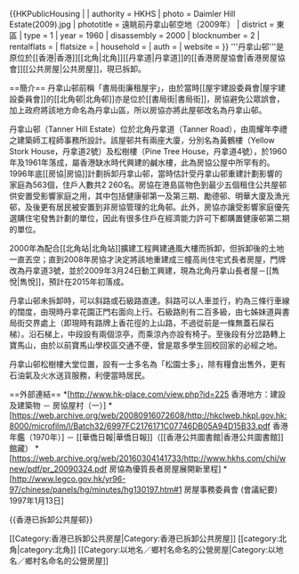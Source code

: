 {{HKPublicHousing |
| authority = HKHS
| photo = Daimler Hill Estate(2009).jpg
| phototitle = 遠眺前丹拿山邨空地（2009年）
| district = 東區
| type = 1
| year = 1960
| disassembly = 2000
| blocknumber = 2
| rentalflats = 
| flatsize = 
| household = 
| auth = 
| website = 
}}
'''丹拿山邨'''是原位於[[香港|香港]][[北角|北角]][[丹拿道|丹拿道]]的[[香港房屋協會|香港房屋協會]][[公共房屋|公共房屋]]，現已拆卸。

==簡介==
丹拿山邨前稱「書局街廉租屋宇」，由於當時[[屋宇建設委員會|屋宇建設委員會]]的[[北角邨|北角邨]]亦是位於[[書局街|書局街]]，房協避免公眾誤會，加上政府將該地方命名為丹拿山區，所以房協亦將此屋邨改名為丹拿山邨。

丹拿山邨（Tanner Hill Estate）位於北角丹拿道（Tanner Road），由周耀年李禮之建築師工程師事務所設計。該屋邨共有兩座大廈，分別名為黃鶴樓（Yellow Stork House，丹拿道2號）及松樹樓（Pine Tree House，丹拿道4號），於1960年及1961年落成，屬香港缺水時代興建的鹹水樓，此為房協公屋中所罕有的。1996年底[[房協|房協]]計劃拆卸丹拿山邨，當時估計受丹拿山邨重建計劃影響的家庭為563個，住戶人數共2 260名。房協在港島區物色到最少五個租住公共屋邨供安置受影響家庭之用，其中包括健康邨第一及第三期、勵德邨、明華大廈及漁光邨，及後更有居民被安置到非房協管理的北角邨。此外，房協亦讓受影響家庭優先選購住宅發售計劃的單位，因此有很多住戶在經濟能力許可下都購置健康邨第二期的單位。

2000年為配合[[北角站|北角站]]擴建工程興建通風大樓而拆卸，但拆卸後的土地一直丟空；直到2008年房協才決定將該地重建成三幢高尚住宅式長者房屋，門牌改為丹拿道3號，並於2009年3月24日動工興建，現為北角丹拿山長者屋－[[雋悅|雋悅]]，預計在2015年初落成。

丹拿山邨未拆卸時，可以斜路或石級路直達。斜路可以人車並行，約為三條行車線的闊度，由現時丹拿花園正門右面向上行。石級路則有二百多級，由七姊妹道與書局街交界處上（即現時有路牌上香花徑的上山路，不過從前是一條無蓋石屎石梯）。沿石梯上，中段設有兩個涼亭，而乘涼內亦設有椅子。至後段有分岔路轉上寶馬山，由於以前寶馬山學校區交通不便，曾是眾多學生回校回家的必經之地。

丹拿山邨松樹樓大堂位置，設有一士多名為「松園士多」，除有糧食出售外，更有石油氣及火水送貨服務，利便當時居民。

==外部連結==
*[http://www.hk-place.com/view.php?id=225 香港地方：建設及建築物 － 房協屋村（一）]
*[https://web.archive.org/web/20080916072608/http://hkclweb.hkpl.gov.hk:8000/microfilm/l/Batch32/6997FC2176171C07746DB05A94D15B33.pdf 香港年鑑（1970年）] － [[華僑日報|華僑日報]]（[[香港公共圖書館|香港公共圖書館]]館藏）
*[https://web.archive.org/web/20160304141733/http://www.hkhs.com/chi/wnew/pdf/pr_20090324.pdf 房協為優質長者房屋展開新里程]
*[http://www.legco.gov.hk/yr96-97/chinese/panels/hg/minutes/hg130197.htm#1 房屋事務委員會 (會議紀要) 1997年1月13日]


{{香港已拆卸公共屋邨}}

[[Category:香港已拆卸公共房屋|Category:香港已拆卸公共房屋]]
[[category:北角|category:北角]]
[[Category:以地名／鄉村名命名的公營房屋|Category:以地名／鄉村名命名的公營房屋]]
